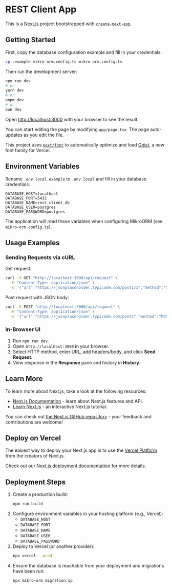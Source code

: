 # REST Client App

This is a [Next.js](https://nextjs.org) project bootstrapped with [`create-next-app`](https://nextjs.org/docs/app/api-reference/cli/create-next-app).

## Getting Started

First, copy the database configuration example and fill in your credentials:

```bash
cp .example-mikro-orm.config.ts mikro-orm.config.ts
```

Then run the development server:

```bash
npm run dev
# or
yarn dev
# or
pnpm dev
# or
bun dev
```

Open [http://localhost:3000](http://localhost:3000) with your browser to see the result.

You can start editing the page by modifying `app/page.tsx`. The page auto-updates as you edit the file.

This project uses [`next/font`](https://nextjs.org/docs/app/building-your-application/optimizing/fonts) to automatically optimize and load [Geist](https://vercel.com/font), a new font family for Vercel.

## Environment Variables

Rename `.env.local.example` to `.env.local` and fill in your database credentials:

```env
DATABASE_HOST=localhost
DATABASE_PORT=5432
DATABASE_NAME=rest_client_db
DATABASE_USER=postgres
DATABASE_PASSWORD=postgres
```  

The application will read these variables when configuring MikroORM (see `mikro-orm.config.ts`).

## Usage Examples

### Sending Requests via cURL

Get request:
```bash
curl -X GET "http://localhost:3000/api/request" \
  -H "Content-Type: application/json" \
  -d '{"url":"https://jsonplaceholder.typicode.com/posts/1","method":"GET","headers":{}}'
```

Post request with JSON body:
```bash
curl -X POST "http://localhost:3000/api/request" \
  -H "Content-Type: application/json" \
  -d '{"url":"https://jsonplaceholder.typicode.com/posts","method":"POST","headers": {"Content-Type":"application/json"},"body":"{ \"title\": \"foo\", \"body\": \"bar\", \"userId\": 1 }"}'
```

### In-Browser UI

1. Run `npm run dev`.
2. Open `http://localhost:3000` in your browser.
3. Select HTTP method, enter URL, add headers/body, and click **Send Request**.
4. View response in the **Response** pane and history in **History**.

## Learn More

To learn more about Next.js, take a look at the following resources:

- [Next.js Documentation](https://nextjs.org/docs) - learn about Next.js features and API.
- [Learn Next.js](https://nextjs.org/learn) - an interactive Next.js tutorial.

You can check out [the Next.js GitHub repository](https://github.com/vercel/next.js) - your feedback and contributions are welcome!

## Deploy on Vercel

The easiest way to deploy your Next.js app is to use the [Vercel Platform](https://vercel.com/new?utm_medium=default-template&filter=next.js&utm_source=create-next-app&utm_campaign=create-next-app-readme) from the creators of Next.js.

Check out our [Next.js deployment documentation](https://nextjs.org/docs/app/building-your-application/deploying) for more details.

## Deployment Steps

1. Create a production build:
   ```bash
   npm run build
   ```
2. Configure environment variables in your hosting platform (e.g., Vercel):
   - `DATABASE_HOST`
   - `DATABASE_PORT`
   - `DATABASE_NAME`
   - `DATABASE_USER`
   - `DATABASE_PASSWORD`
3. Deploy to Vercel (or another provider):
   ```bash
   npx vercel --prod
   ```
4. Ensure the database is reachable from your deployment and migrations have been run:
   ```bash
   npx mikro-orm migration:up
   ```
